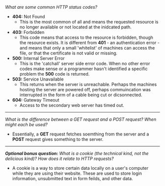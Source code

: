 _What are some common HTTP status codes?_

   * __404:__ Not Found
     * This is the most common of all and means the requested resource is no longer available or not located at the inidcated path.
   * __403:__ Forbidden
      * This code means that access to the resource is forbidden, though the resource exists. It is different from __401__ - an authentication error - and means that only a small 'whitelist' of machines can access the file, or that the certificate is not valid or missing. 
   * __500:__ Internal Server Error
     * This is the 'catchall' server side error code. When no other error codes make sense or a programmer hasn't identified a specific problem the __500__ code is returned.
   * __503:__ Service Unavailable
     * This returns when the server is unreachable. Perhaps the machines hosting the server are powered off, perhaps commuincation was interrupted in the form of a cable being cut or dicsonnected.
   * __604:__ Gateway Timeout
     * Access to the secondary web server has timed out.  
___
_What is the difference between a GET request and a POST request? When might each be used?_

   * Essentially, a __GET__ request fetches soemthing from the server and a __POST__ request gives something to the server. 
___
___Optional bonus question:__ What is a cookie (the technical kind, not the delicious kind)? How does it relate to HTTP requests?_

  * A cookie is a way to store certain data locally on a user's computer while they are using their website. These are used to store login information, unsubmitted text in form feilds, and other data.